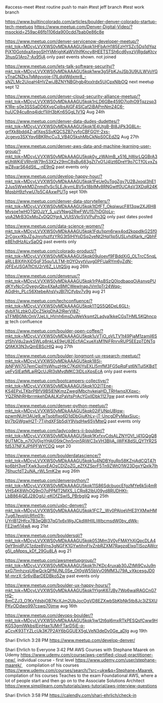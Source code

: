 #access-meet
#test routine push to main
#test jeff branch
#test work branch

https://www.builtincolorado.com/articles/boulder-denver-colorado-startup-tech-meetups
https://www.meetup.com/Denver-Digital-Video/?msockid=259ac46fb1106da900cdd7bab0e86c8e



https://www.meetup.com/denver-servicenow-developer-meetup/?mkt_tok=MDcyLVVXWS0yMDkAAAGU5kqk1iHFbArH185EzHYSZc5Dq1dYqzPjX10GotdxaXegoSHYIjMrighKaWVIhIfKncy8HEETSTSh6cd6yxzVjRgdaKtcv3husG1Aro7-Ax95jA  only past events shown. not joined

https://www.meetup.com/lets-talk-software-security/?mkt_tok=MDcyLVVXWS0yMDkAAAGU5kqk1ww3g5FbKJvJSb3U9ULWVoYGvTnaCNZks7qMgvvpje-l7lLdqIWdxmr8_-sNZLMc2UjoaH4HVZwiJBZNYNBGhgb4txxlrdx5UjCpxNlbOQ  next meetup sept 12


https://www.meetup.com/denver-cloud-security-alliance-meetup/?mkt_tok=MDcyLVVXWS0yMDkAAAGU5kqk1nLD6GBe459D7ioIhO9Tqzzsp3K1Re-s0e3SSSaDD6XypCplbsAlGF4SlCaf2iBAPmNm24C6-huUC94cu8nq4idcf1jIH3bKn65GgL1V1Q Aug 24th


https://www.meetup.com/denver-data-dudes-dudettes/?mkt_tok=MDcyLVVXWS0yMDkAAAGU5kqk1E4UtgB-Bl8JjPk3G8Ln-grfXk8bdd4Z-afXpsSSvKQCSZB7yvfoCBFGOY-2xs-Jcgevq3SXYqv6BKRhcCu3_VB4O5kshMbCkNpS0CEdZQ  Aug 27th

https://www.meetup.com/denver-aws-data-and-machine-learning-user-group/?mkt_tok=MDcyLVVXWS0yMDkAAAGU5kqk0y_zWAImB_x516_hWsrLQGBrA3eUhWKjEVRhnW79n53X2x29mC8sBu683gZt7xO1J4Izt6DreY9o7CTfOLyxZswZ8varS64dStL_-nE9nQ  past events only


https://www.meetup.com/develop-happy-hour/?mkt_tok=MDcyLVVXWS0yMDkAAAGU5kqk1FeUe0uTqgZgv7U2BJxoqI3hE12Jus5WwkMDZnmd1vSc5LEJkymLBV5x18bIMv8RNGwtf0UCAsV3XDqR24KMqsbH9zfywU7p5C4AxwPUTg  sept 10th

https://www.meetup.com/denver-data-storytellers/?mkt_tok=MDcyLVVXWS0yMDkAAAGU5kqk1tDfFT_OkqiwucF813qw2XJ6H8Mvsoe1wHOTQIOJzY_5_uzVNwg2RwFWU157hDGIoLv-ypA2MrB3OxMoZvDQOYgrA_VUtSVkr5VVPuPn3Q only  past dates posted

https://www.meetup.com/data-science-women/?mkt_tok=MDcyLVVXWS0yMDkAAAGU5kqk1Fdu1ipm6rwx4od2kppdlkG2Sf02rCgxxrKbJZgJnrofszlfzYRG3t5IHlYoDSq2yeNt2HqI1jp5USLvhdXark_rQbhFe8EhdHzALvSaOQ  past events only


https://www.meetup.com/colorado-product/?mkt_tok=MDcyLVVXWS0yMDkAAAGU5kqk09uloevf9FBddXiG_OLTrcC5nqLaRLLBXifjhXiDSgF35qu1JLTM-ltOYOvytVuvg0PFUaRYm6yZdN-j0FExUSGATtCtU2rV6Z_LUtQSig  aug 26th

https://www.meetup.com/denverux/?mkt_tok=MDcyLVVXWS0yMDkAAAGU5kqk1rPAsBSzQ0lodbapqOiAsnvpPUdKYvNcCrDyegyQbx4XaAzBMCWewlnapJVm1pTr24Wqq-AGdHn_PLc56XtebeAhsVyJBl7lCifybv7v9g aug 21

https://www.meetup.com/techconfluence/?mkt_tok=MDcyLVVXWS0yMDkAAAGU5kqk1TQS5Q6DeL6GLt-dvbX1iLzbkOJDcZ5klgDhA2lRerVI8Z-sTFMBGMcOnV7JeLIi_HVnh6msDuWeVksmt2Ladya1kkeCGsTHML5KQhncpw tech confluence

https://www.meetup.com/boulder-open-coffee/?mkt_tok=MDcyLVVXWS0yMDkAAAGU5kqk1uVTjO_oVLTV1t49PjaM1zamil6SzfShiVdu2avkSWLq8nkLkE9eU82EcfjACxueXsM1NjFRnrvRUP5EEzpTDNTqQfAKX3N3vQmEBScHIQ  aug 27th

https://www.meetup.com/boulder-longmont-ux-research-meetup/?mkt_tok=MDcyLVVXWS0yMDkAAAGU5kqk18Sj-jbNFWIl7G7emCjpIlYsWhuzHtkC7KdXlYsEXLI5mfM3FG5pRqFst6NTuI5KBdTueFySIEatMLajRQcUJRl3sMydMKC3lDLoXpsEcA  only past events

https://www.meetup.com/bootcampers-collective/?mkt_tok=MDcyLVVXWS0yMDkAAAGU5kqk1O2ITEne-KS4EPxLTKbrPBfV9B5lENKmzZwegIMbchvkejaHD_TRHwnqXXpxc-YQZRNhRHbrrmkehDAALKzPaVtsPrAcYGxlIDbk1127gw past events only

https://www.meetup.com/denver-python-meetup/?mkt_tok=MDcyLVVXWS0yMDkAAAGU5kqk02jFUNpU8lgw-pzwmNUH3AUe9_wTsobflxo6D1dDbGjuKhLy-jT-UncgDPyMaxSiuc-bV7bGWgwH2T-7TijhdXFSb5djY9VsdHw65VMteQ past events only

https://www.meetup.com/ladycoders-ii-boulder/?mkt_tok=MDcyLVVXWS0yMDkAAAGU5kqk1KxfxvCdsALZNYOVI_l41GQgQ89UTMCb_n7IOV0jgYHAI0StkChn5njn5RjWC3xVH3BIjA_jWFK8dSl_QY1YR2Sfd537NFXJPfiPFWYCDQ sept 20

https://www.meetup.com/boulderdatascience/?mkt_tok=MDcyLVVXWS0yMDkAAAGU5kqk1u4NDBYguRp58KZnjAdCQT47tko6bH3veTXwk3uoxEAOsCDlZoZG_eZfXZSprF5Tn9ZWtO1W23DgxYQxIk7Ih76hucfdT2uNA_rWL5mK2w  aug 26th

https://www.meetup.com/denverpython/?mkt_tok=MDcyLVVXWS0yMDkAAAGU5kqk11S86SdcbuocEfgzMYe6k5i4mRVHS4K8WhOQ9nO7oPPMT2MXS_LCRq82IbU09yd8RUDHKt-LbB864jQEJ28OgiU-eKOfZSwI5_PBrbgIjQ aug 25th

https://www.meetup.com/uxbc-denver/?mkt_tok=MDcyLVVXWS0yMDkAAAGU5kqk1FC7__Wv0PAIoeVHE3YXMwHM7ug67evpVcRfin01t-UYrIB12Hfcx7B3eQBl37qG1x6xWgJCkdWHIlLjWbcmsdW0by_dWk-FE2iwfi14wA  aug 21st

https://www.meetup.com/bouldersql/?mkt_tok=MDcyLVVXWS0yMDkAAAGU5kqk053Mm3V0yFMAYhXiQpcDLA40eY9nidPJC1zdze8Vns3gNGFK1GYwtihnFIvZnbRZXM7RagzqElxqTISozAWcrg5I_pMpps_kDf_29Gu8LA aug 21

https://www.meetup.com/awsmeetupgroup/?mkt_tok=MDcyLVVXWS0yMDkAAAGU5kqk1h7KDc4ruxab30JZtMj9CvJu9nsxG7ImhzxsU6wQckQPNUNL0Se_Ot0gW55bVvO9MM3J79A_vXkcesgJD0M-mrzX-Sr6viBarDEDBko52w past events only

https://www.meetup.com/boulder-ux-happy-hours/?mkt_tok=MDcyLVVXWS0yMDkAAAGU5kqk1YlgnK67JBy7Wp6waIRAGCnG7HQ-8mCZJ3_O1KxYdsbjOB7KcXJm2UbJocOgVD8EZXwbSbKbNk5tb8Jc3iZSXUPKyODdwo997cswp70jmw  aug 16th

https://www.meetup.com/devops-boulder/?mkt_tok=MDcyLVVXWS0yMDkAAAGU5kqk1jw12t6ql6mxRTkPESQsfCww9HKG53gmlWkbsIEjnHax1UMrFTarD5iE-q-aCcvK93TYZLcUk3K7P2AY6bGGUEX5gLVeN3deDv0Ge_aDlg aug 19th



Shari Ehrlich 3:28 PM
https://www.meetup.com/develop-denver/

Shari Ehrlich  to  Everyone 3:42 PM
AWS Courses with Stephane Maarek on Udemy
https://www.udemy.com/course/aws-certified-cloud-practitioner-new/  individual course - first level
https://www.udemy.com/user/stephane-maarek/    compilation of his courses
https://www.udemy.com/courses/search/?src=ukw&q=Stephane+Maarek    compilation of his courses
Teaches to the exam
Foundational AWS, where a lot of people start and then go on to the Associate Solutions Architect
https://www.simplilearn.com/tutorials/aws-tutorial/aws-interview-questions

Shari Ehrlich 3:58 PM
https://calendly.com/shari-ehrlich/check-in